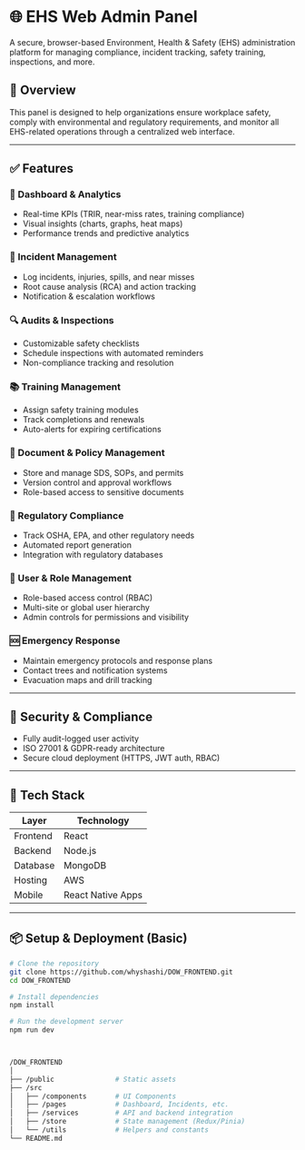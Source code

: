 # 🌐 EHS Web Admin Panel

A secure, browser-based Environment, Health & Safety (EHS) administration platform for managing compliance, incident tracking, safety training, inspections, and more.

## 🚀 Overview

This panel is designed to help organizations ensure workplace safety, comply with environmental and regulatory requirements, and monitor all EHS-related operations through a centralized web interface.

---

## ✅ Features

### 🧭 Dashboard & Analytics
- Real-time KPIs (TRIR, near-miss rates, training compliance)
- Visual insights (charts, graphs, heat maps)
- Performance trends and predictive analytics

### 🚨 Incident Management
- Log incidents, injuries, spills, and near misses
- Root cause analysis (RCA) and action tracking
- Notification & escalation workflows

### 🔍 Audits & Inspections
- Customizable safety checklists
- Schedule inspections with automated reminders
- Non-compliance tracking and resolution

### 📚 Training Management
- Assign safety training modules
- Track completions and renewals
- Auto-alerts for expiring certifications

### 📄 Document & Policy Management
- Store and manage SDS, SOPs, and permits
- Version control and approval workflows
- Role-based access to sensitive documents

### 🧾 Regulatory Compliance
- Track OSHA, EPA, and other regulatory needs
- Automated report generation
- Integration with regulatory databases

### 👥 User & Role Management
- Role-based access control (RBAC)
- Multi-site or global user hierarchy
- Admin controls for permissions and visibility

### 🆘 Emergency Response
- Maintain emergency protocols and response plans
- Contact trees and notification systems
- Evacuation maps and drill tracking

---

## 🔐 Security & Compliance

- Fully audit-logged user activity
- ISO 27001 & GDPR-ready architecture
- Secure cloud deployment (HTTPS, JWT auth, RBAC)

---

## 🧱 Tech Stack

| Layer       | Technology             |
|-------------|------------------------|
| Frontend    | React                  |
| Backend     | Node.js                |
| Database    | MongoDB                |
| Hosting     | AWS                    |
| Mobile      | React Native Apps      |

---

## 📦 Setup & Deployment (Basic)

```bash
# Clone the repository
git clone https://github.com/whyshashi/DOW_FRONTEND.git
cd DOW_FRONTEND

# Install dependencies
npm install

# Run the development server
npm run dev



/DOW_FRONTEND
│
├── /public               # Static assets
├── /src
│   ├── /components       # UI Components
│   ├── /pages            # Dashboard, Incidents, etc.
│   ├── /services         # API and backend integration
│   ├── /store            # State management (Redux/Pinia)
│   └── /utils            # Helpers and constants
└── README.md




